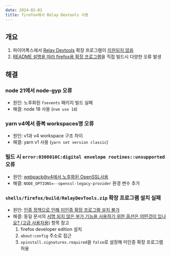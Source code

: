 ```yaml
---
date: 2024-02-01
title: firefox에서 Relay Devtools 사용
---
```


## 개요

1. 파이어폭스에서 [Relay Devtools](https://relay.dev/docs/debugging/relay-devtools/) 확장 프로그램이 [지원되지 않음](https://github.com/relayjs/relay-devtools/issues/39)
2. [README 설명을 따라 firefox용 확장 프로그램](https://github.com/relayjs/relay-devtools?tab=readme-ov-file#from-source)을 직접 빌드시 다양한 오류 발생

## 해결

### node 21에서 node-gyp 오류

- 원인: 노후화된 `fsevents` 패키지 빌드 실패
- 해결: node 18 사용 (`nvm use 18`)

### yarn v4에서 중복 workspaces명 오류

- 원인: v1과 v4 workspace 구조 차이
- 해결: yarn v1 사용 (`yarn set version classic`)

### 빌드 시 `error:0308010C:digital envelope routines::unsupported` 오류

- 원인: [webpack@v4에서 노후화된 OpenSSL사용](https://github.com/webpack/webpack/issues/14532#issuecomment-947012063)
- 해결: `NODE_OPTIONS=--openssl-legacy-provider` 환경 변수 추가

### `shells/firefox/build/RelayDevTools.zip` 확장 프로그램 설치 실패

- 원인: [인증 정책으로 인해 미인증 확장 프로그램 설치 불가](https://support.mozilla.org/ko/kb/add-on-signing-in-firefox?as=u&utm_source=inproduct)
- 해결: 동일 문서의 [서명 되지 않은 부가 기능을 사용하기 위한 옵션은 어떤것이 있나요? (고급 사용자용)](https://support.mozilla.org/ko/kb/add-on-signing-in-firefox?as=u&utm_source=inproduct#w_seomyeong-doeji-anheun-buga-gineungeul-sayonghagi-wihan-obsyeoneun-eoddeongeosi-issnayo-gogeub-sayongjayong) 항목 참고
  1. firefox developer edition 설치
  2. `about:config` 주소로 접근
  3. `xpinstall.signatures.required`을 `false`로 설정해 미인증 확장 프로그램 허용
